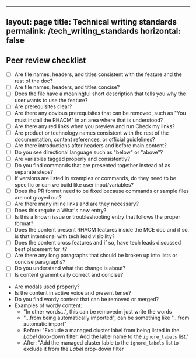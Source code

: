 
---
layout: page
title: Technical writing standards
permalink: /tech_writing_standards
horizontal: false
---

## Peer review checklist 

- [ ] Are file names, headers, and titles consistent with the feature and the rest of the doc?
- [ ] Are file names, headers, and titles concise?
- [ ] Does the file have a meaningful short description that tells you why the user wants to use the feature?
- [ ] Are prerequisites clear?
- [ ] Are there any obvious prerequisites that can be removed, such as "You must install the RHACM" in an area where that is understood?
- [ ] Are there any red links when you preview and run Check my links?
- [ ] Are product or technology names consistent with the rest of the documentation, content references, or official guidlelines?
- [ ] Are there introductions after headers and before main content?
- [ ] Do you see directional language such as "below" or "above"?
- [ ] Are variables tagged properly and consistently?
- [ ] Do you find commands that are presented together instead of as separate steps?
- [ ] If versions are listed in examples or commands, do they need to be specific or can we build like user input/variables?
- [ ] Does the PR format need to be fixed because commands or sample files are not grayed out?
- [ ] Are there many inline links and are they necessary?
- [ ] Does this require a What's new entry?
- [ ] Is this a known issue or troubleshooting entry that follows the proper format?
- [ ] Does the content present RHACM features inside the MCE doc and if so, is that intentional with tech lead visibility?
- [ ] Does the content cross features and if so, have tech leads discussed best placement for it?
- [ ] Are there any long paragraphs that should be broken up into lists or concise paragraphs?
- [ ] Do you understand what the change is about? 
- [ ] Is content grammtically correct and concise?
 - Are modals used properly?
 - Is the content in active voice and present tense?
 - Do you find wordy content that can be removed or merged?
 - Examples of wordy content:
   - "In other words...", this can be removedm just write the words
   -  "...from being automatically imported", can be something like "...from automatic import"
   - Before: "Exclude a managed cluster label from being listed in the _Label_ drop-down filter. Add the label name to the `ignore_labels` list."
   - After: "Add the managed cluster lable to the `ignore_labels` list to exclude it from the _Label_ drop-down filter

